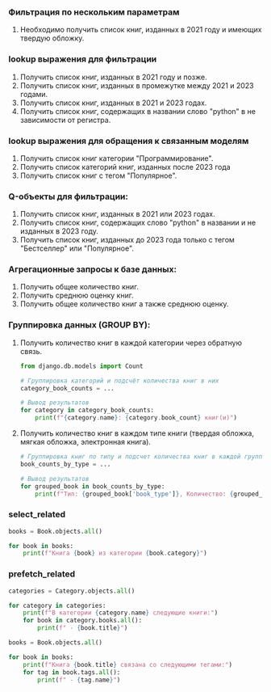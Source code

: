 ### Фильтрация по нескольким параметрам 
  1. Необходимо получить список книг, изданных в 2021 году 
   и имеющих твердую обложку.
### lookup выражения для фильтрации
  1. Получить список книг, изданных в 2021 году и позже.
  2. Получить список книг, изданных в промежутке между 2021 и 2023 годами.
  3. Получить список книг, изданных в 2021 и 2023 годах.
  4. Получить список книг, содержащих в названии слово "python" в не зависимости от регистра.
### lookup выражения для обращения к связанным моделям
  1. Получить список книг категории "Программирование".
  2. Получить список категорий книг, изданных после 2023 года
  3. Получить список книг с тегом "Популярное".

### Q-объекты для фильтрации:
  1. Получить список книг, изданных в 2021 или 2023 годах.
  2. Получить список книг, содержащих слово "python" в названии и не изданных в 2023 году.
  3. Получить список книг, изданных до 2023 года только с тегом "Бестселлер" или "Популярное".

### Агрегационные запросы к базе данных:
1. Получить общее количество книг.
2. Получить среднюю оценку книг.
3. Получить общее количество книг а также среднюю оценку.

### Группировка данных (GROUP BY):
1. Получить количество книг в каждой категории через обратную связь.
    ```python
    from django.db.models import Count
    
    # Группировка категорий и подсчёт количества книг в них
    category_book_counts = ...
    
    # Вывод результатов
    for category in category_book_counts:
        print(f"{category.name}: {category.book_count} книг(и)")
    ```

2. Получить количество книг в каждом типе книги (твердая обложка, мягкая обложка, электронная книга).
    ```python
    # Группировка книг по типу и подсчет количества книг в каждой группе
    book_counts_by_type = ...
    
    # Вывод результатов
    for grouped_book in book_counts_by_type:
        print(f"Тип: {grouped_book['book_type']}, Количество: {grouped_book['count']}")
    ```

### select_related
```python
books = Book.objects.all()

for book in books:
    print(f"Книга {book} из категории {book.category}")
```

### prefetch_related
```python
categories = Category.objects.all()

for category in categories:
    print(f"В категории {category.name} следующие книги:")
    for book in category.books.all():
        print(f" - {book.title}")
```

```python
books = Book.objects.all()

for book in books:
    print(f"Книга {book.title} связана со следующими тегами:")
    for tag in book.tags.all():
        print(f" - {tag.name}")
```

